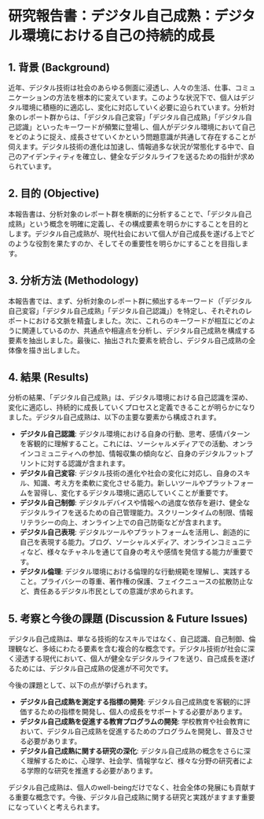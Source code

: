 # 研究報告書：デジタル自己成熟：デジタル環境における自己の持続的成長

## 1. 背景 (Background)
近年、デジタル技術は社会のあらゆる側面に浸透し、人々の生活、仕事、コミュニケーションの方法を根本的に変えています。このような状況下で、個人はデジタル環境に積極的に適応し、変化に対応していく必要に迫られています。分析対象のレポート群からは、「デジタル自己変容」「デジタル自己成熟」「デジタル自己認識」といったキーワードが頻繁に登場し、個人がデジタル環境において自己をどのように捉え、成長させていくかという問題意識が共通して存在することが伺えます。デジタル技術の進化は加速し、情報過多な状況が常態化する中で、自己のアイデンティティを確立し、健全なデジタルライフを送るための指針が求められています。

## 2. 目的 (Objective)
本報告書は、分析対象のレポート群を横断的に分析することで、「デジタル自己成熟」という概念を明確に定義し、その構成要素を明らかにすることを目的とします。デジタル自己成熟が、現代社会において個人が自己成長を遂げる上でどのような役割を果たすのか、そしてその重要性を明らかにすることを目指します。

## 3. 分析方法 (Methodology)
本報告書では、まず、分析対象のレポート群に頻出するキーワード（「デジタル自己変容」「デジタル自己成熟」「デジタル自己認識」）を特定し、それぞれのレポートにおける文脈を精査しました。次に、これらのキーワードが相互にどのように関連しているのか、共通点や相違点を分析し、デジタル自己成熟を構成する要素を抽出しました。最後に、抽出された要素を統合し、デジタル自己成熟の全体像を描き出しました。

## 4. 結果 (Results)
分析の結果、「デジタル自己成熟」は、デジタル環境における自己認識を深め、変化に適応し、持続的に成長していくプロセスと定義できることが明らかになりました。デジタル自己成熟は、以下の主要な要素から構成されます。

- **デジタル自己認識**: デジタル環境における自身の行動、思考、感情パターンを客観的に理解すること。これには、ソーシャルメディアでの活動、オンラインコミュニティへの参加、情報収集の傾向など、自身のデジタルフットプリントに対する認識が含まれます。
- **デジタル自己変容**: デジタル技術の進化や社会の変化に対応し、自身のスキル、知識、考え方を柔軟に変化させる能力。新しいツールやプラットフォームを習得し、変化するデジタル環境に適応していくことが重要です。
- **デジタル自己制御**: デジタルデバイスや情報への過度な依存を避け、健全なデジタルライフを送るための自己管理能力。スクリーンタイムの制限、情報リテラシーの向上、オンライン上での自己防衛などが含まれます。
- **デジタル自己表現**: デジタルツールやプラットフォームを活用し、創造的に自己を表現する能力。ブログ、ソーシャルメディア、オンラインコミュニティなど、様々なチャネルを通じて自身の考えや感情を発信する能力が重要です。
- **デジタル倫理**: デジタル環境における倫理的な行動規範を理解し、実践すること。プライバシーの尊重、著作権の保護、フェイクニュースの拡散防止など、責任あるデジタル市民としての意識が求められます。

## 5. 考察と今後の課題 (Discussion & Future Issues)
デジタル自己成熟は、単なる技術的なスキルではなく、自己認識、自己制御、倫理観など、多岐にわたる要素を含む複合的な概念です。デジタル技術が社会に深く浸透する現代において、個人が健全なデジタルライフを送り、自己成長を遂げるためには、デジタル自己成熟の促進が不可欠です。

今後の課題として、以下の点が挙げられます。

- **デジタル自己成熟を測定する指標の開発**: デジタル自己成熟度を客観的に評価するための指標を開発し、個人の成長をサポートする必要があります。
- **デジタル自己成熟を促進する教育プログラムの開発**: 学校教育や社会教育において、デジタル自己成熟を促進するためのプログラムを開発し、普及させる必要があります。
- **デジタル自己成熟に関する研究の深化**: デジタル自己成熟の概念をさらに深く理解するために、心理学、社会学、情報学など、様々な分野の研究者による学際的な研究を推進する必要があります。

デジタル自己成熟は、個人のwell-beingだけでなく、社会全体の発展にも貢献する重要な概念です。今後、デジタル自己成熟に関する研究と実践がますます重要になっていくと考えられます。
